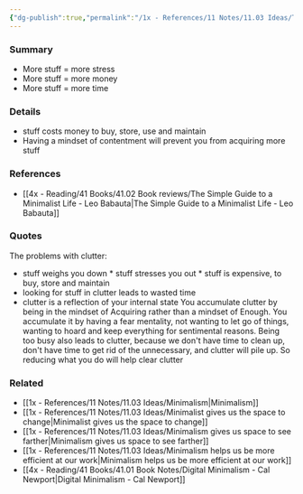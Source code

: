 ```yaml
---
{"dg-publish":true,"permalink":"/1x - References/11 Notes/11.03 Ideas/The downsides of clutter/","title":"The downsides of clutter","created":"2024-01-08T21:23:11.000+03:00","updated":"2024-02-14T20:18:22.359+03:00"}
---
```



### Summary
- More stuff  = more stress
- More stuff = more money
- More stuff = more time

### Details
- stuff costs money to buy, store, use and maintain
- Having a mindset of contentment will prevent you from acquiring more stuff

### References
- [[4x - Reading/41 Books/41.02 Book reviews/The Simple Guide to a Minimalist Life - Leo Babauta\|The Simple Guide to a Minimalist Life - Leo Babauta]]

### Quotes
The problems with clutter:
* stuff weighs you down * stuff stresses you out * stuff is expensive, to buy, store and maintain
* looking for stuff in clutter leads to wasted time
* clutter is a reflection of your internal state
You accumulate clutter by being in the mindset of Acquiring rather than a mindset of Enough. You accumulate it by having a fear mentality, not wanting to let go of things, wanting to hoard and keep everything for sentimental reasons.
Being too busy also leads to clutter, because we don't have time to clean up, don't have time to get rid of the unnecessary, and clutter will pile up. So reducing what you do will help clear clutter

### Related
- [[1x - References/11 Notes/11.03 Ideas/Minimalism\|Minimalism]]
- [[1x - References/11 Notes/11.03 Ideas/Minimalist gives us the space to change\|Minimalist gives us the space to change]]
- [[1x - References/11 Notes/11.03 Ideas/Minimalism gives us space to see farther\|Minimalism gives us space to see farther]]
- [[1x - References/11 Notes/11.03 Ideas/Minimalism helps us be more efficient at our work\|Minimalism helps us be more efficient at our work]]
- [[4x - Reading/41 Books/41.01 Book Notes/Digital Minimalism - Cal Newport\|Digital Minimalism - Cal Newport]]